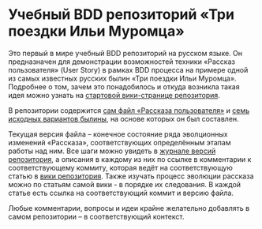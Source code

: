 # Учебный BDD репозиторий «Три поездки Ильи Муромца»
Это первый в мире учебный BDD репозиторий на русском языке. Он предназначен для демонстрации возможностей техники «Рассказ пользователя» (User Story) в рамках BDD процесса на примере одной из самых известных русских былин «Три поездки Ильи Муромца». Подробнее о том, зачем это понадобилось и откуда возникла такая идея можно узнать на [стартовой вики-странице репозитория](http://github.com/VadimMustyatsa/three_trips/wiki).

В репозитории содержится [сам файл  «Рассказа пользователя»](http://github.com/VadimMustyatsa/three_trips/blob/master/три_поездки_ильи_муромца.feature) и [семь исходных вариантов былины](http://github.com/VadimMustyatsa/three_trips/tree/master/Исходные%20варианты%20былины), на основе которых он был составлен.

Текущая версия файла – конечное состояние ряда эволционных изменений «Рассказа», соответствующих определённым этапам работы над ним. Все шаги можно увидеть в [журнале версий репозитория](http://github.com/VadimMustyatsa/three_trips/commits/master), а описания в каждому из них по ссылке в комментарии к соответствующему коммиту, которая ведёт на соответствующую статью  в [вики репозитория](http://github.com/VadimMustyatsa/three_trips/wiki). Также изучать процесс эволюции рассказа можно по статьям самой вики - в порядке их следования. В каждой статье есть ссылка на соответствующий коммит и версию файла.

Любые комментарии, вопросы и идеи крайне желательно добавлять в самом репозитории – в соответствующий контекст.
